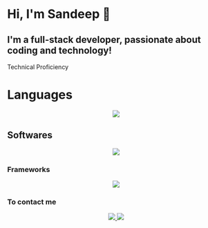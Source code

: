 <h1 bold>Hi, I'm Sandeep 👋</h1>
<h2 bold>I'm a full-stack developer, passionate about coding and technology!</h2>

<p align ="centre"> Technical Proficiency</p>
<h1 bold >Languages</h1>
<p align="center">
  <a href="https://skillicons.dev">
    <img src="https://skillicons.dev/icons?i=c,java,py,js,html,css" />
  </a>
</p>
<h2 bold >Softwares </h2>
<p align="center">
  <a href="https://skillicons.dev">
    <img src="https://skillicons.dev/icons?i=git,idea,linux,mongodb,mysql,npm,obsidian,fastapi&perline=4" />
  </a>
</p>
<h3 bold >Frameworks</h3>
<p align="center">
  <a href="https://skillicons.dev">
    <img src="https://skillicons.dev/icons?i=react,nodejs,tailwind,tensorflow,pytorch" />
  </a>
</p>
<h3 bold >To contact me </h3>
<p align="center">
<a href = "https://www.linkedin.com/in/sandeep-uthayakumar-8b7242255/">
  <img src = "https://skillicons.dev/icons?i=linkedin"/>
  </a>
  <a href = "https://www.instagram.com/s_a_n_d__e_e__p/">
    <img src = "https://skillicons.dev/icons?i=instagram"/>
  </a>
  </p>



<!---
Sandeep2k5/Sandeep2k5 is a ✨ special ✨ repository because its `README.md` (this file) appears on your GitHub profile.
You can click the Preview link to take a look at your changes.
--->
